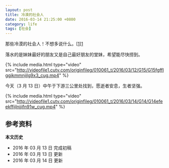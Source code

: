 ```yaml
---
layout: post
title: 冷漠的社会人
date: 2016-03-14 21:25:00 +0800
category: life
tags: [社会]
---
```


那些冷漠的社会人！不想多说什么。[[1]][1]

落水的是妹妹最好的朋友又是自己最好朋友的堂妹，希望能尽快捞到。

{% include media.html type="video" src="http://videofile1.cutv.com/originfileg/010061_t/2016/03/12/G15/G15fgfflggjkmmnjilg9x3_cug.mp4" %}

今天（3 月 13 日）中午于下游三公里处找到，愿逝者安息，生者坚强。

{% include media.html type="video" src="http://videofile1.cutv.com/originfileg/010061_t/2016/03/14/G14/G14efeekffijlnjjifn91w_cug.mp4" %}

## 参考资料

[1]:http://www.strtv.cn/e/d/2016-3-12/1457787496878.shtml "开摩托栽进水沟 一女子至今失踪 2016-03-12"

**本文历史**

* 2016 年 03 月 13 日 完成初稿
* 2016 年 03 月 13 日 更新
* 2016 年 03 月 14 日 更新
